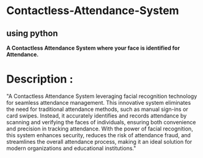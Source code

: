# Contactless-Attendance-System
## using python
**A Contactless Attendance System where your face is identified for Attendance.**
# Description :
"A Contactless Attendance System leveraging facial recognition technology for seamless attendance management. This innovative system eliminates the need for traditional attendance methods, such as manual sign-ins or card swipes. Instead, it accurately identifies and records attendance by scanning and verifying the faces of individuals, ensuring both convenience and precision in tracking attendance. With the power of facial recognition, this system enhances security, reduces the risk of attendance fraud, and streamlines the overall attendance process, making it an ideal solution for modern organizations and educational institutions."
